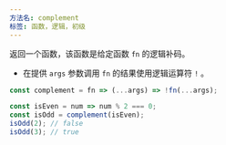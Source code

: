 ```yaml
---
方法名: complement
标签: 函数，逻辑，初级
---
```


返回一个函数，该函数是给定函数 `fn` 的逻辑补码。

- 在提供 `args` 参数调用 `fn` 的结果使用逻辑运算符 `!` 。

```js
const complement = fn => (...args) => !fn(...args);
```

```js
const isEven = num => num % 2 === 0;
const isOdd = complement(isEven);
isOdd(2); // false
isOdd(3); // true
```
